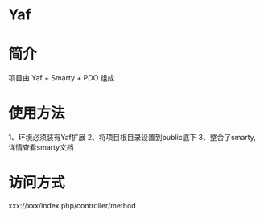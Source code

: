# Yaf

# 简介
项目由 Yaf + Smarty + PDO 组成

# 使用方法
1、环境必须装有Yaf扩展
2、将项目根目录设置到public底下
3、整合了smarty,详情查看smarty文档

# 访问方式
xxx://xxx/index.php/controller/method
